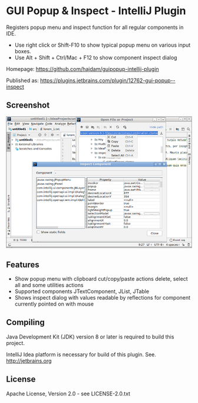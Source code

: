 GUI Popup & Inspect - IntelliJ Plugin
=====================================

Registers popup menu and inspect function for all regular components in IDE.

 - Use right click or Shift-F10 to show typical popup menu on various input boxes.
 - Use Alt + Shift + Ctrl/Mac + F12 to show component inspect dialog

Homepage: https://github.com/hajdam/guipopup-intellij-plugin  

Published as: https://plugins.jetbrains.com/plugin/12762-gui-popup--inspect  

Screenshot
----------

![Plugin Screenshot](images/screenshot.png?raw=true)

Features
--------

 - Show popup menu with clipboard cut/copy/paste actions delete, select all and some utilities actions
 - Supported components JTextComponent, JList, JTable
 - Shows inspect dialog with values readable by reflections for component currently pointed on with mouse

Compiling
---------

Java Development Kit (JDK) version 8 or later is required to build this project.

IntelliJ Idea platform is necessary for build of this plugin. See. http://jetbrains.org  

License
-------

Apache License, Version 2.0 - see LICENSE-2.0.txt
